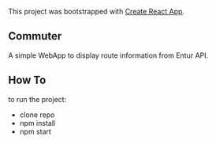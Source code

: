 This project was bootstrapped with [Create React App](https://github.com/facebook/create-react-app).

## Commuter

A simple WebApp to display route information from Entur API.

## How To

to run the project:

- clone repo
- npm install
- npm start
